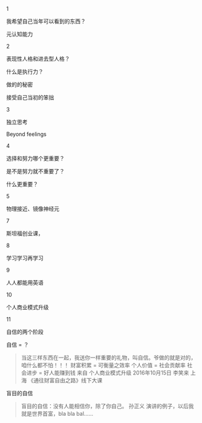 1

我希望自己当年可以看到的东西？

元认知能力

2



表现性人格和进去型人格？ 

什么是执行力？

做的的秘密

接受自己当初的笨拙

3

独立思考

Beyond feelings 

4

选择和努力哪个更重要？

是不是努力就不重要了？

什么更重要？

5

物理接近、镜像神经元



7

斯坦福创业课，

8

学习学习再学习

9

人人都能用英语

10

个人商业模式升级

11

自信的两个阶段

自信 = ？
> 当这三样东西在一起，我送你一样重要的礼物，叫自信。爷做的就是对的，咱什么都不怕！！！
> 财富积累 = 可衡量之效率
> 个人价值 = 社会贡献率
> 社会进步 = 好人能赚到钱
> 来自 个人商业模式升级 2016年10月15日 李笑来 上海 《通往财富自由之路》线下大课
> 

盲目的自信
> 盲目的自信：没有人能相信你，除了你自己。
> 孙正义 演讲的例子，以后我就是世界首富，bla bla bal……
>

